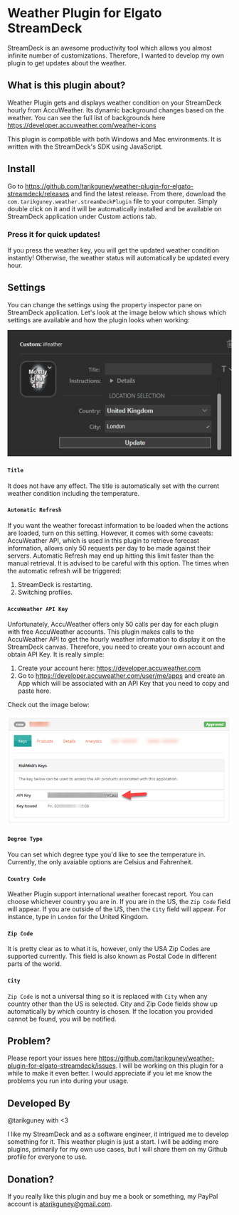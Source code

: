 # Weather Plugin for Elgato StreamDeck

StreamDeck is an awesome productivity tool which allows you almost infinite number of customizations. Therefore, I wanted to develop my own plugin to get updates about the weather.

## What is this plugin about?

Weather Plugin gets and displays weather condition on your StreamDeck hourly from AccuWeather. Its dynamic background changes based on the weather. You can see the full list of backgrounds here https://developer.accuweather.com/weather-icons

This plugin is compatible with both Windows and Mac environments. It is written with the StreamDeck's SDK using JavaScript. 

## Install

Go to https://github.com/tarikguney/weather-plugin-for-elgato-streamdeck/releases and find the latest release. From there, download the `com.tarikguney.weather.streamDeckPlugin` file to your computer. Simply double click on it and it will be automatically installed and be available on StreamDeck application under Custom actions tab.

### Press it for quick updates!

If you press the weather key, you will get the updated weather condition instantly! Otherwise, the weather status will automatically be updated every hour. 

## Settings

You can change the settings using the property inspector pane on StreamDeck application. Let's look at the image below which shows which settings are available and how the plugin looks when working:

![weather-plugin](mainlook.png)

#### `Title`

It does not have any effect. The title is automatically set with the current weather condition including the temperature.

#### `Automatic Refresh`

If you want the weather forecast information to be loaded when the actions are loaded, turn on this setting. However, it comes with some caveats: AccuWeather API, which is used in this plugin to retrieve forecast information, allows only 50 requests per day to be made against their servers. Automatic Refresh may end up hitting this limit faster than the manual retrieval. It is advised to be careful with this option. The times when the automatic refresh will be triggered:

1. StreamDeck is restarting.
2. Switching profiles.

#### `AccuWeather API Key`

Unfortunately, AccuWeather offers only 50 calls per day for each plugin with free AccuWeather accounts. This plugin makes calls to the AccuWeather API to get the hourly weather information to display it on the StreamDeck canvas. Therefore, you need to create your own account and obtain API Key. It is really simple:

1. Create your account here: https://developer.accuweather.com
2. Go to https://developer.accuweather.com/user/me/apps and create an App which will be associated with an API Key that you need to copy and paste here.

Check out the image below:

![api-key-2](key-obtain.png)


#### `Degree Type`

You can set which degree type you'd like to see the temperature in. Currently, the only avaiable options are Celsius and Fahrenheit.

#### `Country Code`

Weather Plugin support international weather forecast report. You can choose whichever country you are in. If you are in the US, the `Zip Code` field will appear. If you are outside of the US, then the `City` field will appear. For instance, type in `London` for the United Kingdom.

#### `Zip Code`

It is pretty clear as to what it is, however, only the USA Zip Codes are supported currently. This field is also known as Postal Code in different parts of the world.

#### `City`

`Zip Code` is not a universal thing so it is replaced with `City` when any country other than the US is selected. City and Zip Code fields show up automatically by which country is chosen. If the location you provided cannot be found, you will be notified.


## Problem?

Please report your issues here https://github.com/tarikguney/weather-plugin-for-elgato-streamdeck/issues. I will be working on this plugin for a while to make it even better. I would appreciate if you let me know the problems you run into during your usage.

## Developed By

@tarikguney with <3

I like my StreamDeck and as a software engineer, it intrigued me to develop something for it. This weather plugin is just a start. I will be adding more plugins, primarily for my own use cases, but I will share them on my Github profile for everyone to use.

## Donation?
If you really like this plugin and buy me a book or something, my PayPal account is atarikguney@gmail.com. 
